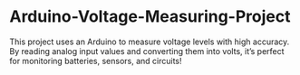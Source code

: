 # Arduino-Voltage-Measuring-Project
This project uses an Arduino to measure voltage levels with high accuracy. By reading analog input values and converting them into volts, it’s perfect for monitoring batteries, sensors, and circuits!
